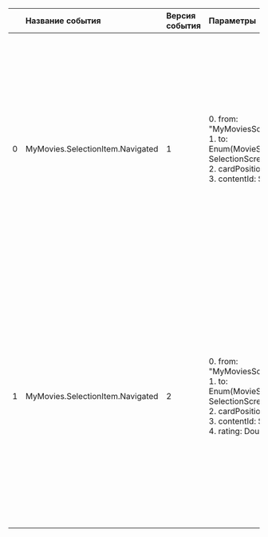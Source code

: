 | | Название события | Версия события | Параметры | Описание | Комментарий | ios | web_smart_tv | android |
|---:|:---|:---|:---|:---|:---|:---|:---|:---|
|0|MyMovies.SelectionItem.Navigated|1|0. from: "MyMoviesScreen"<br>1. to: Enum(MovieScreen, SelectionScreen)<br>2. cardPosition: Int<br>3. contentId: String<br>|0. from - Страница, с которой произошел переход<br>1. to - Страница, на которою произошел переход<br>2. cardPosition - Позиция карточки в подборке<br>3. contentId - ID контента, по карточке которого произошел переход<br>||В разработке https://link.to/ticket-123|1.0 - 2.0 https://link.to/ticket-124|В разработке https://link.to/ticket-127|
|1|MyMovies.SelectionItem.Navigated|2|0. from: "MyMoviesScreen"<br>1. to: Enum(MovieScreen, SelectionScreen)<br>2. cardPosition: Int<br>3. contentId: String<br>4. rating: Double<br>|0. from - Страница, с которой произошел переход<br>1. to - Страница, на которою произошел переход<br>2. cardPosition - Позиция карточки в подборке<br>3. contentId - ID контента, по карточке которого произошел переход<br>4. rating - Рейтинг контента<br>|||В разработке https://link.to/ticket-125|В разработке https://link.to/ticket-127|
